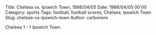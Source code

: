 Title: Chelsea vs. Ipswich Town, 1986/04/05
Date: 1986/04/05 00:00
Category: sports
Tags: football, football scores, Chelsea, Ipswich Town
Slug: chelsea-vs-ipswich-town
Author: carbonero


Chelsea 1 - 1 Ipswich Town
